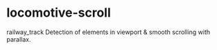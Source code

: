 # locomotive-scroll
railway_track Detection of elements in viewport &amp; smooth scrolling with parallax.

